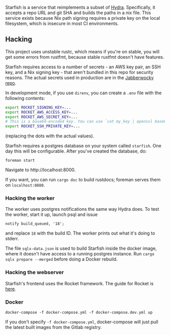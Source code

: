 Starfish is a service that reimplements a subset of [Hydra](https://github.com/nixos/hydra). Specifically, it accepts a repo URL and git SHA and builds the paths in a nix file. This service exists because Nix path signing requires a private key on the local filesystem, which is insecure in most CI environments.

## Hacking

This project uses unstable rustc, which means if you're on stable, you will get some errors from rustfmt, because stable rustfmt doesn't have features.

Starfish requires access to a number of secrets - an AWS key pair, an SSH key, and a Nix signing key - that aren't bundled in this repo for security reasons. The actual secrets used in production are in the [Jabberwocky repo](https://gitlab.com/dfinity-lab/infra-group/jabberwocky-harbormaster).

In development mode, if you use `direnv`, you can create a `.env` file with the following contents:

```sh
export ROCKET_SIGNING_KEY=...
export ROCKET_AWS_ACCESS_KEY=...
export ROCKET_AWS_SECRET_KEY=...
# This is a base64-encoded key. You can use `cat my_key | openssl base64 -e -A` to get the encoded version of some key you have.
export ROCKET_SSH_PRIVATE_KEY=...
```

(replacing the dots with the actual values).

Starfish requires a postgres database on your system called `starfish`. One day this will be configurable. After you've created the database, do:

```
foreman start
```

Navigate to http://localhost:8000.

If you want, you can run `cargo doc` to build rustdocs; foreman serves them on `localhost:8080`.

### Hacking the worker

The worker uses postgres notifications the same way Hydra does. To test the worker, start it up, launch psql and issue

```
notify build_queued, '18';
```

and replace `18` with the build ID. The worker prints out what it's doing to stderr.

The file `sqlx-data.json` is used to build Starfish inside the docker image, where it doesn't have access to a running postgres instance. Run `cargo sqlx prepare --merged` before doing a Docker rebuild.

### Hacking the webserver

Starfish's frontend uses the Rocket framework. The guide for Rocket is [here](https://rocket.rs/v0.5-rc/guide/).

### Docker

```
docker-compose -f docker-compose.yml -f docker-compose.dev.yml up
```

If you don't specify `-f docker-compose.yml`, docker-compose will just pull the latest built images from the Gitlab registry.
